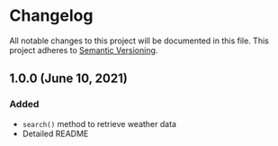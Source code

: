 # Changelog

All notable changes to this project will be documented in this file. This project adheres to [Semantic Versioning](https://semver.org/).

## 1.0.0 (June 10, 2021)
### Added
- `search()` method to retrieve weather data 
- Detailed README